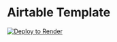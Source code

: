 # Airtable Template

[![Deploy to Render](https://render.com/images/deploy-to-render-button.svg)](https://render.com/deploy)
